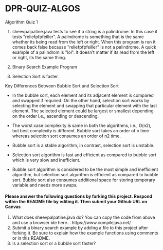 # DPR-QUIZ-ALGOS
Algorithm Quiz 1

1) sheevpalpatine.java tests to see if a string is a palindrome. In this case it tests "reliefpfpfeiller". A palindrome is something that is the same whether its being read from the left or right. When this program is run it comes back false because "reliefpfpfeiller" is not a palindrome. A quick example of a palindrom is "lol". It doesn't matter if its read from the left or right, its the same thing.

2) Binary Search Example Program

3) Selection Sort is faster.

Key Differences Between Bubble Sort and Selection Sort

- In the bubble sort, each element and its adjacent element is compared and swapped if required. On the other hand, selection sort works by selecting the element and swapping that particular element with the last element. The selected element could be largest or smallest depending on the order i.e., ascending or descending.

- The worst case complexity is same in both the algorithms, i.e., O(n2), but best complexity is different. Bubble sort takes an order of n time whereas selection sort consumes an order of n2 time.

- Bubble sort is a stable algorithm, in contrast, selection sort is unstable.

- Selection sort algorithm is fast and efficient as compared to bubble sort which is very slow and inefficient.

- Bubble sort algorithm is considered to be the most simple and inefficient algorithm, but selection sort algorithm is efficient as compared to bubble sort. Bubble sort also consumes additional space for storing temporary variable and needs more swaps.
 
<h4>Please answer the following questions by forking this project. Respond within the README file by editing it. Then submit your Github URL on Canvas</h4>
<ol>
 <li>What does sheevpalpatine.java do? You can copy the code from above and use a browser ide here... https://www.compilejava.net/</li>
  <li>Submit a binary search example by adding a file to this project after forking it. Be sure to explain how the example functions using comments or in this README.</li>
  <li>Is a selection sort or a bubble sort faster?</li>
 </ol>
 
 
